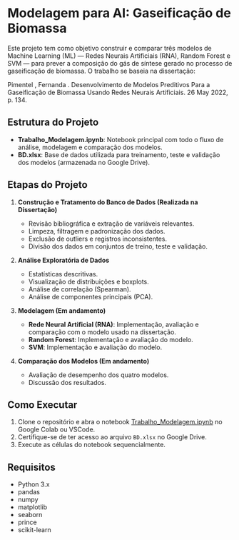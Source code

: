 # Modelagem para AI: Gaseificação de Biomassa

Este projeto tem como objetivo construir e comparar três modelos de Machine Learning (ML) — Redes Neurais Artificiais (RNA), Random Forest e SVM — para prever a composição do gás de síntese gerado no processo de gaseificação de biomassa. O trabalho se baseia na dissertação:

Pimentel , Fernanda . Desenvolvimento de Modelos Preditivos Para a  Gaseificação de Biomassa Usando Redes  Neurais Artificiais. 26 May 2022, p. 134.

## Estrutura do Projeto

- **Trabalho_Modelagem.ipynb**: Notebook principal com todo o fluxo de análise, modelagem e comparação dos modelos.
- **BD.xlsx**: Base de dados utilizada para treinamento, teste e validação dos modelos (armazenada no Google Drive).


## Etapas do Projeto

1. **Construção e Tratamento do Banco de Dados (Realizada na Dissertação)**
   - Revisão bibliográfica e extração de variáveis relevantes.
   - Limpeza, filtragem e padronização dos dados.
   - Exclusão de outliers e registros inconsistentes.
   - Divisão dos dados em conjuntos de treino, teste e validação.

2. **Análise Exploratória de Dados**
   - Estatísticas descritivas.
   - Visualização de distribuições e boxplots.
   - Análise de correlação (Spearman). 
   - Análise de componentes principais (PCA).

3. **Modelagem (Em andamento)**
   - **Rede Neural Artificial (RNA)**: Implementação, avaliação e comparação com o modelo usado na dissertação.
   - **Random Forest**: Implementação e avaliação do modelo.
   - **SVM**: Implementação e avaliação do modelo.

4. **Comparação dos Modelos (Em andamento)**
   - Avaliação de desempenho dos quatro modelos.
   - Discussão dos resultados.

## Como Executar

1. Clone o repositório e abra o notebook [Trabalho_Modelagem.ipynb](Trabalho_Modelagem.ipynb) no Google Colab ou VSCode.
2. Certifique-se de ter acesso ao arquivo `BD.xlsx` no Google Drive.
3. Execute as células do notebook sequencialmente.

## Requisitos

- Python 3.x
- pandas
- numpy
- matplotlib
- seaborn
- prince
- scikit-learn

